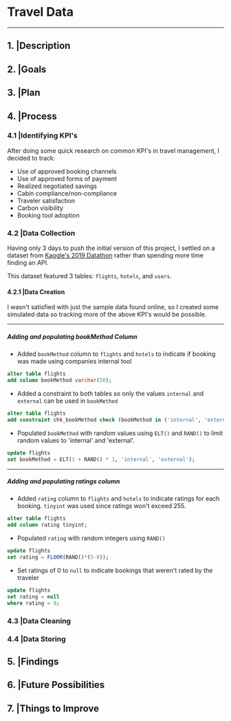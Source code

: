 # Travel Data

---

## 1. |Description

## 2. |Goals

## 3. |Plan

## 4. |Process
### 4.1 |Identifying KPI's
After doing some quick research on common KPI's in travel management, I decided to track:

- Use of approved booking channels
- Use of approved forms of payment
- Realized negotiated savings
- Cabin compliance/non-compliance
- Traveler satisfaction
- Carbon visibility
- Booking tool adoption

### 4.2 |Data Collection
Having only 3 days to push the initial version of this project, I settled on a dataset from [Kaggle's 2019 Datathon](https://www.kaggle.com/datasets/leomauro/argodatathon2019?select=flights.csv) rather than spending more time finding an API.

This dataset featured 3 tables: `flights`, `hotels`, and `users`. 

#### 4.2.1 |Data Creation
I wasn't satisfied with just the sample data found online, so I created some simulated data so tracking more of the above KPI's would be possible.

---
##### Adding and populating bookMethod Column
- Added `bookMethod` column to `flights` and `hotels` to indicate if booking was made using companies internal tool
```sql
alter table flights
add column bookMethod varchar(50);
```

- Added a constraint to both tables so only the values `internal` and `external` can be used in `bookMethod`
```sql
alter table flights
add constraint chk_bookMethod check (bookMethod in ('internal', 'external'));
```

- Populated `bookMethod` with random values using `ELT()` and `RAND()` to limit random values to 'internal' and 'external'.
```sql
update flights
set bookMethod = ELT(1 + RAND() * 1, 'internal', 'external');
```
---

##### Adding and populating ratings column
- Added `rating` column to `flights` and `hotels` to indicate ratings for each booking. `tinyint` was used since ratings won't exceed 255.
```sql
alter table flights
add column rating tinyint;
```

- Populated `rating` with random integers using `RAND()`
```sql
update flights
set rating = FLOOR(RAND()*(5-0));
```

- Set ratings of 0 to `null` to indicate bookings that weren't rated by the traveler
```sql
update flights
set rating = null
where rating = 0;
```

### 4.3 |Data Cleaning

### 4.4 |Data Storing

## 5. |Findings

## 6. |Future Possibilities

## 7. |Things to Improve
